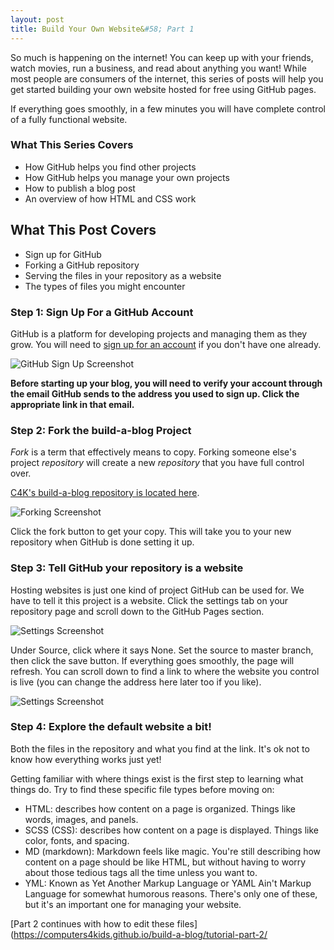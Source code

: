 ```yaml
---
layout: post
title: Build Your Own Website&#58; Part 1
---
```


So much is happening on the internet! You can keep up with your friends, watch movies, run a business, and read about anything you want! While most people are consumers of the internet, this series of posts will help you get started building your own website hosted for free using GitHub pages.

If everything goes smoothly, in a few minutes you will have complete control of a fully functional website.

### What This Series Covers

* How GitHub helps you find other projects
* How GitHub helps you manage your own projects
* How to publish a blog post
* An overview of how HTML and CSS work

## What This Post Covers

* Sign up for GitHub
* Forking a GitHub repository
* Serving the files in your repository as a website
* The types of files you might encounter

### Step 1: Sign Up For a GitHub Account

GitHub is a platform for developing projects and managing them as they grow. You will need to [sign up for an account](https://github.com/join) if you don't have one already.

![GitHub Sign Up Screenshot]({{site.baseurl}}/images/2018-06-04-github-signin.png "GitHub Sign Up Screenshot")

**Before starting up your blog, you will need to verify your account through the email GitHub sends to the address you used to sign up. Click the appropriate link in that email.**

### Step 2: Fork the build-a-blog Project

*Fork* is a term that effectively means to copy. Forking someone else's project *repository* will create a new *repository* that you have full control over.

[C4K's build-a-blog repository is located here](https://github.com/Computers4Kids/build-a-blog).

![Forking Screenshot]({{site.baseurl}}/images/2018-06-15-fork-screenshot.png "GitHub Fork Screenshot")

Click the fork button to get your copy. This will take you to your new repository when GitHub is done setting it up.

### Step 3: Tell GitHub your repository is a website

Hosting websites is just one kind of project GitHub can be used for. We have to tell it this project is a website. Click the settings tab on your repository page and scroll down to the GitHub Pages section.

![Settings Screenshot]({{site.baseurl}}/images/2018-06-18-settings-screenshot-1.png "GitHub Pages Settings Screenshot")

Under Source, click where it says None. Set the source to master branch, then click the save button. If everything goes smoothly, the page will refresh. You can scroll down to find a link to where the website you control is live (you can change the address here later too if you like).

![Settings Screenshot]({{site.baseurl}}/images/2018-06-18-settings-screenshot-2.png "GitHub Pages Settings Screenshot")

### Step 4: Explore the default website a bit!

Both the files in the repository and what you find at the link. It's ok not to know how everything works just yet!

Getting familiar with where things exist is the first step to learning what things do. Try to find these specific file types before moving on:

* HTML: describes how content on a page is organized. Things like words, images, and panels.
* SCSS (CSS): describes how content on a page is displayed. Things like color, fonts, and spacing.
* MD (markdown): Markdown feels like magic. You're still describing how content on a page should be like HTML, but without having to worry about those tedious tags all the time unless you want to.
* YML: Known as Yet Another Markup Language or YAML Ain't Markup Language for somewhat humorous reasons. There's only one of these, but it's an important one for managing your website.

[Part 2 continues with how to edit these files](https://computers4kids.github.io/build-a-blog/tutorial-part-2/
